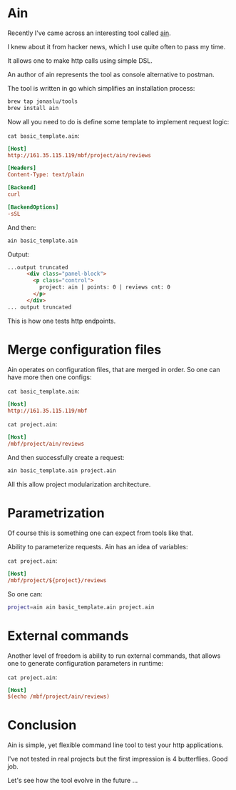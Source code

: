 # Ain

Recently I've came across an interesting tool called [ain](https://github.com/jonaslu/ain). 

I knew about it from hacker news, which I use quite often to pass my time.

It allows one to make http calls using simple DSL. 


An author of ain represents the tool as console alternative to postman.

The tool is written in go which simplifies an installation process:

```bash
brew tap jonaslu/tools
brew install ain
```

Now all you need to do is define some template to implement request logic:

`cat basic_template.ain`:

```ini
[Host]
http://161.35.115.119/mbf/project/ain/reviews

[Headers]
Content-Type: text/plain

[Backend]
curl

[BackendOptions]
-sSL
```

And then:

```bash
ain basic_template.ain
```

Output:

```html
...output truncated
      <div class="panel-block">
        <p class="control">
          project: ain | points: 0 | reviews cnt: 0
        </p>
      </div>
... output truncated
```

This is how one tests http endpoints.


# Merge configuration files

Ain operates on configuration files, that are merged in order. So one can
have more then one configs:


`cat basic_template.ain`:

```ini
[Host]
http://161.35.115.119/mbf
```

`cat project.ain`:

```ini
[Host]
/mbf/project/ain/reviews
```

And then successfully create a request:

```bash
ain basic_template.ain project.ain
```


All this allow project modularization architecture.


# Parametrization

Of course this is something one can expect from tools like that. 

Ability to parameterize requests. Ain has an idea of variables:


`cat project.ain`:

```ini
[Host]
/mbf/project/${project}/reviews
```

So one can:

```bash
project=ain ain basic_template.ain project.ain
```

# External commands

Another level of freedom is ability to run external commands, that allows one
to generate configuration parameters in runtime:


`cat project.ain`:

```ini
[Host]
$(echo /mbf/project/ain/reviews)
```

# Conclusion

Ain is simple, yet flexible command line tool to test your http applications. 

I've not tested in real projects but the first impression is 4 butterflies. Good job.

Let's see how the tool evolve in the future ...


